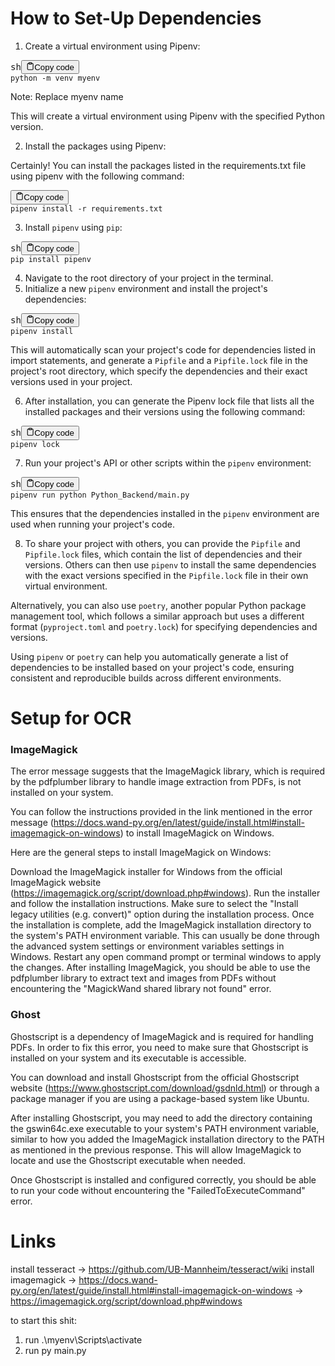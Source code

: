 # How to Set-Up Dependencies

1. Create a virtual environment using Pipenv:

<pre><div class="bg-black rounded-md mb-4"><div class="flex items-center relative text-gray-200 bg-gray-800 px-4 py-2 text-xs font-sans justify-between rounded-t-md"><span>sh</span><button class="flex ml-auto gap-2"><svg stroke="currentColor" fill="none" stroke-width="2" viewBox="0 0 24 24" stroke-linecap="round" stroke-linejoin="round" class="h-4 w-4" height="1em" width="1em" xmlns="http://www.w3.org/2000/svg"><path d="M16 4h2a2 2 0 0 1 2 2v14a2 2 0 0 1-2 2H6a2 2 0 0 1-2-2V6a2 2 0 0 1 2-2h2"></path><rect x="8" y="2" width="8" height="4" rx="1" ry="1"></rect></svg>Copy code</button></div><div class="p-4 overflow-y-auto"><code class="!whitespace-pre hljs language-sh">python -m venv myenv
</code></div></div></pre>

Note: Replace myenv name

This will create a virtual environment using Pipenv with the specified Python version.

2. Install the packages using Pipenv:

Certainly! You can install the packages listed in the requirements.txt file using pipenv with the following command:

<pre><div class="bg-black rounded-md mb-4"><div class="flex items-center relative text-gray-200 bg-gray-800 px-4 py-2 text-xs font-sans justify-between rounded-t-md"><button class="flex ml-auto gap-2"><svg stroke="currentColor" fill="none" stroke-width="2" viewBox="0 0 24 24" stroke-linecap="round" stroke-linejoin="round" class="h-4 w-4" height="1em" width="1em" xmlns="http://www.w3.org/2000/svg"><path d="M16 4h2a2 2 0 0 1 2 2v14a2 2 0 0 1-2 2H6a2 2 0 0 1-2-2V6a2 2 0 0 1 2-2h2"></path><rect x="8" y="2" width="8" height="4" rx="1" ry="1"></rect></svg>Copy code</button></div><div class="p-4 overflow-y-auto"><code class="!whitespace-pre hljs">pipenv install -r requirements.txt</code></div></div></pre>

3. Install `pipenv` using `pip`:

<pre><div class="bg-black rounded-md mb-4"><div class="flex items-center relative text-gray-200 bg-gray-800 px-4 py-2 text-xs font-sans justify-between rounded-t-md"><span>sh</span><button class="flex ml-auto gap-2"><svg stroke="currentColor" fill="none" stroke-width="2" viewBox="0 0 24 24" stroke-linecap="round" stroke-linejoin="round" class="h-4 w-4" height="1em" width="1em" xmlns="http://www.w3.org/2000/svg"><path d="M16 4h2a2 2 0 0 1 2 2v14a2 2 0 0 1-2 2H6a2 2 0 0 1-2-2V6a2 2 0 0 1 2-2h2"></path><rect x="8" y="2" width="8" height="4" rx="1" ry="1"></rect></svg>Copy code</button></div><div class="p-4 overflow-y-auto"><code class="!whitespace-pre hljs language-sh">pip install pipenv
</code></div></div></pre>

4. Navigate to the root directory of your project in the terminal.
5. Initialize a new `pipenv` environment and install the project's dependencies:

<pre><div class="bg-black rounded-md mb-4"><div class="flex items-center relative text-gray-200 bg-gray-800 px-4 py-2 text-xs font-sans justify-between rounded-t-md"><span>sh</span><button class="flex ml-auto gap-2"><svg stroke="currentColor" fill="none" stroke-width="2" viewBox="0 0 24 24" stroke-linecap="round" stroke-linejoin="round" class="h-4 w-4" height="1em" width="1em" xmlns="http://www.w3.org/2000/svg"><path d="M16 4h2a2 2 0 0 1 2 2v14a2 2 0 0 1-2 2H6a2 2 0 0 1-2-2V6a2 2 0 0 1 2-2h2"></path><rect x="8" y="2" width="8" height="4" rx="1" ry="1"></rect></svg>Copy code</button></div><div class="p-4 overflow-y-auto"><code class="!whitespace-pre hljs language-sh">pipenv install
</code></div></div></pre>

This will automatically scan your project's code for dependencies listed in import statements, and generate a `Pipfile` and a `Pipfile.lock` file in the project's root directory, which specify the dependencies and their exact versions used in your project.

6. After installation, you can generate the Pipenv lock file that lists all the installed packages and their versions using the following command:

<pre><div class="bg-black rounded-md mb-4"><div class="flex items-center relative text-gray-200 bg-gray-800 px-4 py-2 text-xs font-sans justify-between rounded-t-md"><span>sh</span><button class="flex ml-auto gap-2"><svg stroke="currentColor" fill="none" stroke-width="2" viewBox="0 0 24 24" stroke-linecap="round" stroke-linejoin="round" class="h-4 w-4" height="1em" width="1em" xmlns="http://www.w3.org/2000/svg"><path d="M16 4h2a2 2 0 0 1 2 2v14a2 2 0 0 1-2 2H6a2 2 0 0 1-2-2V6a2 2 0 0 1 2-2h2"></path><rect x="8" y="2" width="8" height="4" rx="1" ry="1"></rect></svg>Copy code</button></div><div class="p-4 overflow-y-auto"><code class="!whitespace-pre hljs language-sh">pipenv lock</code></div></div></pre>

7. Run your project's API or other scripts within the `pipenv` environment:

<pre><div class="bg-black rounded-md mb-4"><div class="flex items-center relative text-gray-200 bg-gray-800 px-4 py-2 text-xs font-sans justify-between rounded-t-md"><span>sh</span><button class="flex ml-auto gap-2"><svg stroke="currentColor" fill="none" stroke-width="2" viewBox="0 0 24 24" stroke-linecap="round" stroke-linejoin="round" class="h-4 w-4" height="1em" width="1em" xmlns="http://www.w3.org/2000/svg"><path d="M16 4h2a2 2 0 0 1 2 2v14a2 2 0 0 1-2 2H6a2 2 0 0 1-2-2V6a2 2 0 0 1 2-2h2"></path><rect x="8" y="2" width="8" height="4" rx="1" ry="1"></rect></svg>Copy code</button></div><div class="p-4 overflow-y-auto"><code class="!whitespace-pre hljs language-sh">pipenv run python Python_Backend/main.py
</code></div></div></pre>

This ensures that the dependencies installed in the `pipenv` environment are used when running your project's code.

8. To share your project with others, you can provide the `Pipfile` and `Pipfile.lock` files, which contain the list of dependencies and their versions. Others can then use `pipenv` to install the same dependencies with the exact versions specified in the `Pipfile.lock` file in their own virtual environment.

Alternatively, you can also use `poetry`, another popular Python package management tool, which follows a similar approach but uses a different format (`pyproject.toml` and `poetry.lock`) for specifying dependencies and versions.

Using `pipenv` or `poetry` can help you automatically generate a list of dependencies to be installed based on your project's code, ensuring consistent and reproducible builds across different environments.

# Setup for OCR

### ImageMagick

The error message suggests that the ImageMagick library, which is required by the pdfplumber library to handle image extraction from PDFs, is not installed on your system.

You can follow the instructions provided in the link mentioned in the error message (https://docs.wand-py.org/en/latest/guide/install.html#install-imagemagick-on-windows) to install ImageMagick on Windows.

Here are the general steps to install ImageMagick on Windows:

Download the ImageMagick installer for Windows from the official ImageMagick website (https://imagemagick.org/script/download.php#windows).
Run the installer and follow the installation instructions.
Make sure to select the "Install legacy utilities (e.g. convert)" option during the installation process.
Once the installation is complete, add the ImageMagick installation directory to the system's PATH environment variable. This can usually be done through the advanced system settings or environment variables settings in Windows.
Restart any open command prompt or terminal windows to apply the changes.
After installing ImageMagick, you should be able to use the pdfplumber library to extract text and images from PDFs without encountering the "MagickWand shared library not found" error.

### Ghost

Ghostscript is a dependency of ImageMagick and is required for handling PDFs. In order to fix this error, you need to make sure that Ghostscript is installed on your system and its executable is accessible.

You can download and install Ghostscript from the official Ghostscript website (https://www.ghostscript.com/download/gsdnld.html) or through a package manager if you are using a package-based system like Ubuntu.

After installing Ghostscript, you may need to add the directory containing the gswin64c.exe executable to your system's PATH environment variable, similar to how you added the ImageMagick installation directory to the PATH as mentioned in the previous response. This will allow ImageMagick to locate and use the Ghostscript executable when needed.

Once Ghostscript is installed and configured correctly, you should be able to run your code without encountering the "FailedToExecuteCommand" error.

# Links

install tesseract
-> https://github.com/UB-Mannheim/tesseract/wiki
install imagemagick
-> https://docs.wand-py.org/en/latest/guide/install.html#install-imagemagick-on-windows
-> https://imagemagick.org/script/download.php#windows


to start this shit:
1. run .\myenv\Scripts\activate
2. run py main.py
